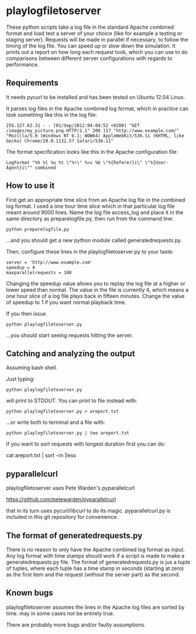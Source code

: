 playlogfiletoserver
===================

These python scripts take a log file in the standard Apache combined format and load test a server of your choice (like for example a testing or staging server). Requests will be made in parallel if necessary, to follow the timing of the log file. You can speed up or slow down the simulation. It prints out a report on how long each request took, which you can use to do comparisons between different server configurations with regards to performance.

## Requirements
It needs pycurl to be installed and has been tested on Ubuntu 12.04 Linux.

It parses log files in the Apache combined log format, which in practice can look something like this in the log file:
    
```
255.127.63.31 - - [01/Sep/2012:04:04:52 +0200] "GET /images/my_picture.png HTTP/1.1" 200 117 "http://www.example.com/" "Mozilla/5.0 (Windows NT 6.1; WOW64) AppleWebKit/536.11 (KHTML, like Gecko) Chrome/20.0.1132.57 Safari/536.11"
```

The format specification looks like this in the Apache configuration file:

```
LogFormat "%h %l %u %t \"%r\" %>s %b \"%{Referer}i\" \"%{User-Agent}i\"" combined
```



## How to use it

First get an appropriate time slice from an Apache log file in the combined log format. I used a one hour time slice which in that particular log file meant around 9000 lines. Name the log file access_log and place it in the same directory as preparelogfile.py, then run from the command line:
    
```
python preparelogfile.py
```

...and you should get a new python module called generatedrequests.py.

Then, configure these lines in the playlogfiletoserver.py to your taste:
    
```
server = 'http://www.example.com'
speedup = 4
maxparallelrequests = 100
```

Changing the speedup value allows you to replay the log file at a higher or lower speed than normal. The value in the file is currently 4, which means a one hour slice of a log file plays back in fifteen minutes. Change the value of speedup to 1 if you want normal playback time.

If you then issue

```
python playlogfiletoserver.py
```

...you should start seeing requests hitting the server.

## Catching and analyzing the output

Assuming bash shell.

Just typing:

```
python playlogfiletoserver.py
```

will print to STDOUT. You can print to file instead with:
    
```
python playlogfiletoserver.py > areport.txt
```

...or write both to terminal and a file with:
    
```
python playlogfiletoserver.py | tee areport.txt
```

If you want to sort requests with longest duration first you can do:
    
cat areport.txt | sort -rn |less


## pyparallelcurl

playlogfiletoserver uses Pete Warden's pyparallelcurl 

https://github.com/petewarden/pyparallelcurl

that in its turn uses pycurl/libcurl to do its magic. pyparallelcurl.py is included in this git repository for convenience.

## The format of generatedrequests.py

There is no reason to only have the Apache combined log format as input. Any log format with time stamps should work if a script is made to make a generatedrequests.py file. The format of generatedrequests.py is jus a tuple of tuples, where each tuple has a time stamp in seconds (starting at zero) as the first item and the request (without the server part) as the second.


## Known bugs

playlogfiletoserver assumes the lines in the Apache log files are sorted by time. may in some cases not be entirely true.

There are probably more bugs and/or faulty assumptions.








